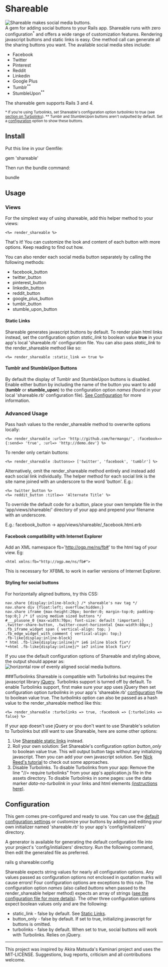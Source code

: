 Shareable
=========
<img src="https://cloud.githubusercontent.com/assets/28847/3418917/8883ea2e-fe51-11e3-81f4-368f184b9a49.png" title="Shareable makes social media buttons." /><br/>
A gem for adding social buttons to your Rails app. Shareable runs with zero configuration<sup>*</sup> and offers a wide range of customization features. Rendering javascript buttons and static links is easy. One method call can generate all the sharing buttons you want. The available social media sites include:
  - Facebook
  - Twitter
  - Pinterest
  - Reddit
  - Linkedin
  - Google Plus
  - Tumblr<sup>**</sup>
  - StumbleUpon<sup>**</sup>

The shareable gem supports Rails 3 and 4.

<sub>* If you're using Turbolinks, set Shareable's configuration option *turbolinks* to true (see [section on Turbolinks](https://github.com/hermango/shareable#turbolinks)).</sub><sub> ** Tumblr and StumbleUpon buttons aren't outputted by default. Set a [configuration](https://github.com/hermango/shareable#configuration) option to show these buttons.</sub>


Install
--------
Put this line in your Gemfile:

  gem 'shareable'

Then run the bundle command:

  bundle

Usage
------
### Views

For the simplest way of using shareable, add this helper method to your views:

```no-highlight
<%= render_shareable %>
```

That's it! You can customize the look and content of each button with more options. Keep reading to find out how.

You can also render each social media button separately by calling the following methods:
+ facebook_button
+ twitter_button
+ pinterest_button
+ linkedin_button
+ reddit_button
+ google_plus_button
+ tumblr_button
+ stumble_upon_button

#### Static Links

Shareable generates javascript buttons by default. To render plain html links instead, set the configuration option *static_link* to boolean value **true** in your app's local 'shareable.rb' configuration file. You can also pass *static_link* to the render_shareable method like so:

```no-highlight
<%= render_shareable :static_link => true %>
```

#### Tumblr and StumbleUpon Buttons

By default the display of Tumblr and StumbleUpon buttons is disabled. Enable either button by including the name of the button you want to add (**tumblr** or **stumble_upon**) to the configuration option *names* (found in your local 'shareable.rb' configuration file). [See Configuration](https://github.com/hermango/shareable#configuration) for more information. 


### Advanced Usage
Pass hash values to the render_shareable method to overwrite options locally:
```no-highlight
<%= render_shareable :url=> 'http://github.com/hermango/', :facebook=> {:send=> 'true', :url=> 'http://demo.dev'} %>
```

To render only certain buttons:
```no-highlight
<%= render_shareable :buttons=> ['twitter', 'facebook', 'tumblr'] %>
```

Alternatively, omit the render_shareable method entirely and instead add each social link individually.
The helper method for each social link is the site name joined with an underscore to the word 'button'. E.g.:

```no-highlight
<%= twitter_button %>
<%= reddit_button :title=> 'Alternate Title' %>
```

To override the default code for a button, place your own template file in the
'app/views/shareable/' directory of your app and prepend your filename with an underscore.

E.g.: facebook_button -> app/views/shareable/_facebook.html.erb

#### Facebook compatibility with Internet Explorer
Add an XML namespace fb='http://ogp.me/ns/fb#' to the html tag of your view. Eg: 
```no-highlight
<html xmlns:fb="http://ogp.me/ns/fb#">
```

This is necessary for XFBML to work in earlier versions of Internet Explorer.

#### Styling for social buttons
For horizontally aligned buttons, try this CSS:

```no-highlight
nav.share {display:inline-block;} /* shareable's nav tag */
nav.share div {float:left; overflow:hidden;}
nav.share iframe {max-height:20px; border:0; margin-top:0; padding-top:0;} /* if using medium sized buttons */
#___plusone_0 {max-width:70px; font-size: default !important;}
.twitter-share-button, .twitter-count-horizontal {max-width:80px;}
.fb_iframe_widget span { vertical-align: top; }
.fb_edge_widget_with_comment { vertical-align: top;}
.fb-like{display:inline-block}
* html .fb-like{display:inline}/* ie6 inline block fix*/
*+html .fb-like{display:inline}/* ie7 inline block fix*/
```

If you use the default configuration options of Shareable and styling above, the output should appear as:
<img src="https://cloud.githubusercontent.com/assets/28847/3418917/8883ea2e-fe51-11e3-81f4-368f184b9a49.png" alt="horizontal row of evenly aligned social media buttons." />

###Turbolinks
Shareable is compatible with Turbolinks but requires the javascript library [jQuery](https://github.com/rails/jquery-rails). Turbolinks support is turned off by default. To enable Turbolinks support, first make sure your app uses jQuery then set configuration option *turbolinks* in your app's 'shareable.rb' [configuration](https://github.com/hermango/shareable/blob/master/README.md#configuration) file to boolean value true. The *turbolinks* option can also be passed as a hash value to the render_shareable method like this:

```
<%= render_shareable :turbolinks => true, :facebook => {:turbolinks => false} %>
```
If your app doesn't use jQuery or you don't want to use Sharable's solution to Turbolinks but still want to use Shareable, here are some other options:

 1. Use [Shareable static links](https://github.com/hermango/shareable#static-links) instead.
 2. Roll your own solution: Set Shareable's configuration option *button_only* to boolean value true. This will output button tags without any initializing javascript. Then you can add your own javascript solution. See [Nick Reed's tutorial](http://reed.github.io/turbolinks-compatibility/) to check out some approaches.
 3. Disable Turbolinks. To disable Turbolinks from your app: Remove the line "//= require turbolinks" from your app's application.js file in the assets directory. To disable Turbolinks in some pages: use the data marker *data-no-turbolink* in your links and html elements [(instructions here)](https://github.com/rails/turbolinks#opting-out-of-turbolinks).

Configuration
------------
This gem comes pre-configured and ready to use. You can use the [default configuration settings](https://github.com/hermango/shareable/blob/master/lib/shareable/config.rb) or customize your buttons by adding and editing your own initializer named 'shareable.rb' to your app's 'config/initializers' directory.

A generator is available for generating the default configuration file into your project's 'config/initializers' directory.
Run the following command, then edit the generated file as preferred.

rails g shareable:config

Shareable expects string values for nearly all configuration options. Any values passed as configuration options not enclosed in quotation marks will cause errors! Four configuration options are exceptions to this rule. The configuration option *names* (also called *buttons* when passed to the render_shareable helper method) expects an array of strings ([see the configuration file for more details](https://github.com/hermango/shareable/blob/master/lib/shareable/config.rb)). The other three configuration options expect boolean values only and are the following:
 * static_link - false by default. See [Static Links](https://github.com/hermango/shareable#static-links).
 * button_only - false by default. If set to true, initializing javascript for buttons is omitted.
 * turbolinks - false by default. When set to true, social buttons will work with Turbolinks. Relies on jQuery.

---

This project was inspired by Akira Matsuda's Kaminari project and uses the MIT-LICENSE. Suggestions, bug reports, criticism and all contributions welcome.

